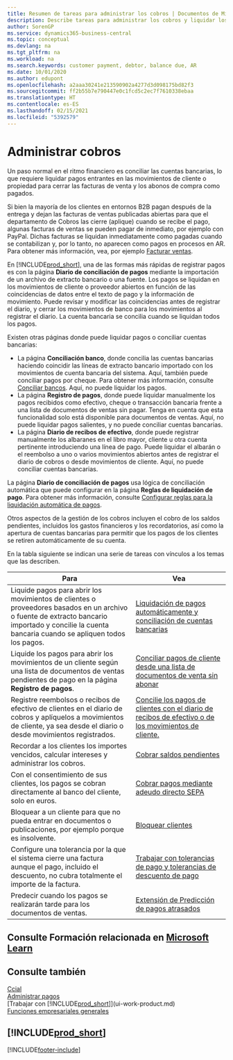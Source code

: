 ```yaml
---
title: Resumen de tareas para administrar los cobros | Documentos de Microsoft
description: Describe tareas para administrar los cobros y liquidar los pagos en los movimientos de cliente o proveedor.
author: SorenGP
ms.service: dynamics365-business-central
ms.topic: conceptual
ms.devlang: na
ms.tgt_pltfrm: na
ms.workload: na
ms.search.keywords: customer payment, debtor, balance due, AR
ms.date: 10/01/2020
ms.author: edupont
ms.openlocfilehash: a2aaa30241e213590902a4277d3d098175bd82f3
ms.sourcegitcommit: ff2b55b7e790447e0c1fcd5c2ec7f7610338ebaa
ms.translationtype: HT
ms.contentlocale: es-ES
ms.lasthandoff: 02/15/2021
ms.locfileid: "5392579"
---
```

# <a name="managing-receivables"></a>Administrar cobros

Un paso normal en el ritmo financiero es conciliar las cuentas bancarias, lo que requiere liquidar pagos entrantes en las movimientos de cliente o propiedad para cerrar las facturas de venta y los abonos de compra como pagados.

Si bien la mayoría de los clientes en entornos B2B pagan después de la entrega y dejan las facturas de ventas publicadas abiertas para que el departamento de Cobros las cierre (aplique) cuando se recibe el pago, algunas facturas de ventas se pueden pagar de inmediato, por ejemplo con PayPal. Dichas facturas se liquidan inmediatamente como pagadas cuando se contabilizan y, por lo tanto, no aparecen como pagos en procesos en AR. Para obtener más información, vea, por ejemplo [Facturar ventas](sales-how-invoice-sales.md).  

En [!INCLUDE[prod_short](includes/prod_short.md)], una de las formas más rápidas de registrar pagos es con la página **Diario de conciliación de pagos** mediante la importación de un archivo de extracto bancario o una fuente. Los pagos se liquidan en los movimientos de cliente o proveedor abiertos en función de las coincidencias de datos entre el texto de pago y la información de movimiento. Puede revisar y modificar las coincidencias antes de registrar el diario, y cerrar los movimientos de banco para los movimientos al registrar el diario. La cuenta bancaria se concilia cuando se liquidan todos los pagos.

Existen otras páginas donde puede liquidar pagos o conciliar cuentas bancarias:

* La página **Conciliación banco**, donde concilia las cuentas bancarias haciendo coincidir las líneas de extracto bancario importado con los movimientos de cuenta bancaria del sistema. Aquí, también puede conciliar pagos por cheque. Para obtener más información, consulte [Conciliar bancos](bank-how-reconcile-bank-accounts-separately.md). Aquí, no puede liquidar los pagos.
* La página **Registro de pagos**, donde puede liquidar manualmente los pagos recibidos como efectivo, cheque o transacción bancaria frente a una lista de documentos de ventas sin pagar. Tenga en cuenta que esta funcionalidad solo está disponible para documentos de ventas. Aquí, no puede liquidar pagos salientes, y no puede conciliar cuentas bancarias.
* La página **Diario de recibos de efectivo**, donde puede registrar manualmente los albaranes en el libro mayor, cliente u otra cuenta pertinente introduciendo una línea de pago. Puede liquidar el albarán o el reembolso a uno o varios movimientos abiertos antes de registrar el diario de cobros o desde movimientos de cliente. Aquí, no puede conciliar cuentas bancarias.

La página **Diario de conciliación de pagos** usa lógica de conciliación automática que puede configurar en la página **Reglas de liquidación de pago**. Para obtener más información, consulte [Configurar reglas para la liquidación automática de pagos](receivables-how-set-up-payment-application-rules.md).  

Otros aspectos de la gestión de los cobros incluyen el cobro de los saldos pendientes, incluidos los gastos financieros y los recordatorios, así como la apertura de cuentas bancarias para permitir que los pagos de los clientes se retiren automáticamente de su cuenta.

En la tabla siguiente se indican una serie de tareas con vínculos a los temas que las describen.  

| Para | Vea |
| --- | --- |
| Liquide pagos para abrir los movimientos de clientes o proveedores basados en un archivo o fuente de extracto bancario importado y concilie la cuenta bancaria cuando se apliquen todos los pagos. |[Liquidación de pagos automáticamente y conciliación de cuentas bancarias](receivables-apply-payments-auto-reconcile-bank-accounts.md) |
| Liquide los pagos para abrir los movimientos de un cliente según una lista de documentos de ventas pendientes de pago en la página **Registro de pagos**. |[Conciliar pagos de cliente desde una lista de documentos de venta sin abonar](receivables-how-reconcile-customer-payments-list-unpaid-sales-documents.md) |
| Registre reembolsos o recibos de efectivo de clientes en el diario de cobros y aplíquelos a movimientos de cliente, ya sea desde el diario o desde movimientos registrados. |[Concilie los pagos de clientes con el diario de recibos de efectivo o de los movimientos de cliente.](receivables-how-apply-sales-transactions-manually.md) |
| Recordar a los clientes los importes vencidos, calcular intereses y administrar los cobros. |[Cobrar saldos pendientes](receivables-collect-outstanding-balances.md) |
|Con el consentimiento de sus clientes, los pagos se cobran directamente al banco del cliente, solo en euros.|[Cobrar pagos mediante adeudo directo SEPA](finance-collect-payments-with-sepa-direct-debit.md)|
|Bloquear a un cliente para que no pueda entrar en documentos o publicaciones, por ejemplo porque es insolvente.|[Bloquear clientes](receivables-how-block-customers.md)|
|Configure una tolerancia por la que el sistema cierre una factura aunque el pago, incluido el descuento, no cubra totalmente el importe de la factura.|[Trabajar con tolerancias de pago y tolerancias de descuento de pago](finance-payment-tolerance-and-payment-discount-tolerance.md)|
| Predecir cuando los pagos se realizarán tarde para los documentos de ventas. | [Extensión de Predicción de pagos atrasados](ui-extensions-late-payment-prediction.md) |

## <a name="see-related-training-at-microsoft-learn"></a>Consulte Formación relacionada en [Microsoft Learn](/learn/paths/process-customer-vendor-payments-dynamics-365-business-central/)

## <a name="see-also"></a>Consulte también
[Ccial](sales-manage-sales.md)  
[Administrar pagos](payables-manage-payables.md)  
[Trabajar con [!INCLUDE[prod_short](includes/prod_short.md)]](ui-work-product.md)  
[Funciones empresariales generales](ui-across-business-areas.md)

## [!INCLUDE[prod_short](includes/free_trial_md.md)]  


[!INCLUDE[footer-include](includes/footer-banner.md)]